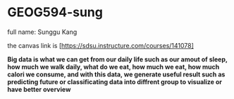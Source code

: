# GEOG594-sung
full name: Sunggu Kang

the canvas link is [https://sdsu.instructure.com/courses/141078]

**Big data is what we can get from our daily life such as our amout of sleep, how much we walk daily, what do we eat, how much we eat, how much calori we consume, and with this data,
we generate useful result such as predicting future or classificating data into diffrent group to visualize or have better overview**

